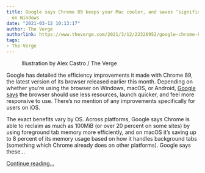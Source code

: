 ```yaml
---
title: Google says Chrome 89 keeps your Mac cooler, and saves ‘significant memory’
  on Windows
date: "2021-03-12 10:13:17"
author: The Verge
authorlink: https://www.theverge.com/2021/3/12/22326952/google-chrome-89-resource-efficiency-memory-hog-startup-speed-improvements
tags:
- The-Verge
---
```

<figure>
      <img alt="" src="https://cdn.vox-cdn.com/thumbor/k_Qbv-BhNmDXkyxvfQK2gdsr3vY=/0x0:2040x1360/1310x873/cdn.vox-cdn.com/uploads/chorus_image/image/68954158/acastro_180416_1777_chrome_0001.0.jpg" />
        <figcaption>Illustration by Alex Castro / The Verge</figcaption>
    </figure>

  <p id="WGWwQ1">Google has detailed the efficiency improvements it made with Chrome 89, the latest version of its browser released earlier this month. Depending on whether you’re using the browser on Windows, macOS, or Android, <a href="https://blog.chromium.org/2021/03/advanced-memory-management-and-more.html">Google says</a> the browser should use less resources, launch quicker, and feel more responsive to use. There’s no mention of any improvements specifically for users on iOS.</p>
<p id="GKCGGw">The exact benefits vary by OS. Across platforms, Google says Chrome is able to reclaim as much as 100MiB (or over 20 percent on some sites) by using foreground tab memory more efficiently, and on macOS it’s saving up to 8 percent of its memory usage based on how it handles background tabs (something which Chrome already does on other platforms). Google says these...</p>
  <p>
    <a href="https://www.theverge.com/2021/3/12/22326952/google-chrome-89-resource-efficiency-memory-hog-startup-speed-improvements">Continue reading&hellip;</a>
  </p>